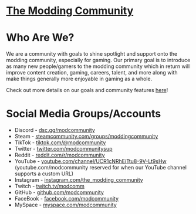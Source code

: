 # [The Modding Community](https://moddingcommunity.com/)

# Who Are We?
We are a community with goals to shine spotlight and support onto the modding community, especially for gaming. Our primary goal is to introduce as many new people/gamers to the modding community which in return will improve content creation, gaming, careers, talent, and more along with make things generally more enjoyable in gaming as a whole.

Check out more details on our goals and community features [here](https://github.com/modcommunity/Links-And-Info/blob/main/goals.md)!

# Social Media Groups/Accounts
* Discord - [dsc.gg/modcommunity](https://dsc.gg/modcommunity)
* Steam - [steamcommunity.com/groups/moddingcommunity](https://steamcommunity.com/groups/moddingcommunity)
* TikTok - [tiktok.com/@modcommunity](https://tiktok.com/@modcommunity)
* Twitter - [twitter.com/modcommunitysup](https://twitter.com/modcommunitysup)
* Reddit - [reddit.com/r/modcommunity](https://reddit.com/r/modcommunity)
* YouTube - [youtube.com/channel/UCR1cNRhEiTtu8-9V-Lt9sHw](https://youtube.com/channel/UCR1cNRhEiTtu8-9V-Lt9sHw) (youtube.com/modcommunity reserved for when our YouTube channel supports a custom URL)
* Instagram - [instagram.com/the_modding_community](https://instagram.com/the_modding_community)
* Twitch - [twitch.tv/modcomm](https://twitch.tv/modcomm)
* GitHub - [github.com/modcommunity](https://github.com/modcommunity)
* FaceBook - [facebook.com/modcommunity](https://facebook.com/modcommunity)
* MySpace - [myspace.com/modcommunity](https://myspace.com/modcommunity)

